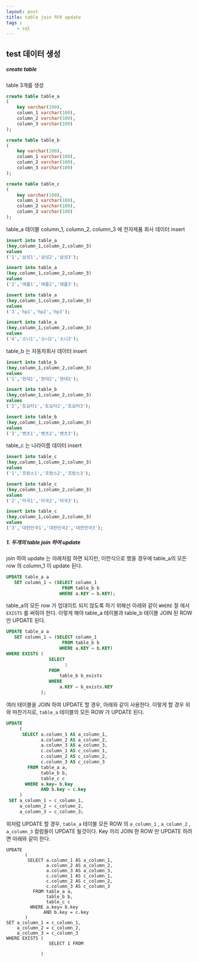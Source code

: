 ```yaml
---
layout: post
title: table join 하여 update
tags :
    - sql
---
```

## test 데이터 생성 
##### create table 
table 3개를 생성
```sql
create table table_a
(
	key varchar(100),
	column_1 varchar(100),
	column_2 varchar(100),
	column_3 varchar(100)
);

create table table_b
(
	key varchar(100),
	column_1 varchar(100),
	column_2 varchar(100),
	column_3 varchar(100)
);

create table table_c
(
	key varchar(100),
	column_1 varchar(100),
	column_2 varchar(100),
	column_3 varchar(100)
);
```

table_a 테이블 column_1, column_2, column_3 에 전자제품 회사 데이터 insert
```sql
insert into table_a
(key,column_1,column_2,column_3)
values
('1','삼성1','삼성2','삼성3');

insert into table_a
(key,column_1,column_2,column_3)
values
('2','애플1','애플2','애플3');

insert into table_a
(key,column_1,column_2,column_3)
values
('3','hp1','hp2','hp3');

insert into table_a
(key,column_1,column_2,column_3)
values
('4','소니1','소니2','소니3');
```

table_b 는 자동차회사 데이터 insert
```sql
insert into table_b
(key,column_1,column_2,column_3)
values
('1','현대1','현대2','현대3');

insert into table_b
(key,column_1,column_2,column_3)
values
('2','토요타1','토요타2','토요타3');

insert into table_b
(key,column_1,column_2,column_3)
values
('3','벤츠1','벤츠2','벤츠3');
```

table_c 는 나라이름 데이터 insert
```sql
insert into table_c
(key,column_1,column_2,column_3)
values
('1','프랑스1','프랑스2','프랑스3');

insert into table_c
(key,column_1,column_2,column_3)
values
('2','미국1','미국2','미국3');

insert into table_c
(key,column_1,column_2,column_3)
values
('3','대한민국1','대한민국2','대한민국3');
```


##### 1. 두개의 table join 하여 update

join 하여 update 는 아래처럼 하면 되지만, 이런식으로 했을 경우에 table_a의 모든 row 의 column_1 이 update 된다.
```sql
UPDATE table_a a
   SET column_1 = (SELECT column_1
                     FROM table_b b
                    WHERE a.KEY = b.KEY);
```

table_a의 모든 row 가 업데이트 되지 않도록 하기 위해선 아래와 같이 `WHERE` 절 에서 `EXISTS` 를 써줘야 한다.
이렇게 해야 table_a 테이블과 table_b 테이블 JOIN 된 ROW 만 UPDATE 된다.

```sql
UPDATE table_a a
   SET column_1 = (SELECT column_1
                     FROM table_b b
                    WHERE a.KEY = b.KEY)
WHERE EXISTS (
                SELECT 
                      1 
                FROM 
                    table_b b_exists
                WHERE
                    a.KEY = b_exists.KEY
             );
```

여러 테이블을 JOIN 하여 UPDATE 할 경우, 아래와 같이 사용한다.
이렇게 할 경우 위와 마찬가지로, `table_a` 테이블의 모든 ROW 가 UPDATE 된다.
  ```sql
  UPDATE 
       (
        SELECT a.column_1 AS a_column_1,
               a.column_2 AS a_column_2,
               a.column_3 AS a_column_3,
               c.column_1 AS c_column_1,
               c.column_2 AS c_column_2,
               c.column_3 AS c_column_3
          FROM table_a a,
               table_b b,
               table_c c
         WHERE a.key= b.key
               AND b.key = c.key
       )
   SET a_column_1 = c_column_1,
       a_column_2 = c_column_2,
       a_column_3 = c_column_3;
  ```
위처럼 UPDATE 할 경우, `table_a` 테이블 모든 ROW 의 `a_column_1` , `a_column_2` , `a_column_3` 
컬럼들이 UPDATE 될것이다.
Key 끼리 JOIN 한 ROW 만 UPDATE 하려면 아래와 같이 한다.
```shell
UPDATE 
       (
        SELECT a.column_1 AS a_column_1,
               a.column_2 AS a_column_2,
               a.column_3 AS a_column_3,
               c.column_1 AS c_column_1,
               c.column_2 AS c_column_2,
               c.column_3 AS c_column_3
          FROM table_a a,
               table_b b,
               table_c c
         WHERE a.key= b.key
              AND b.key = c.key
       )
SET a_column_1 = c_column_1,
    a_column_2 = c_column_2,
    a_column_3 = c_column_3
WHERE EXISTS (
                SELECT 1 FROM 

             )

```